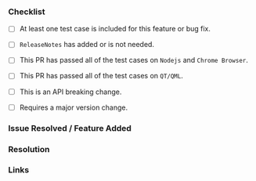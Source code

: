 ### Checklist

* [ ] At least one test case is included for this feature or bug fix.
* [ ] `ReleaseNotes` has added or is not needed.
* [ ] This PR has passed all of the test cases on `Nodejs` and `Chrome Browser`.
* [ ] This PR has passed all of the test cases on `QT/QML`.
* [ ] This is an API breaking change.
* [ ] Requires a major version change.


### Issue Resolved / Feature Added
[//]: # (Describe the issue resolved or feature added by this pull request)

### Resolution
[//]: # (Does the code work as intended?)
[//]: # (What is the impact of this change and *why* was it made?)

### Links
[//]: # (Related issues, references)
